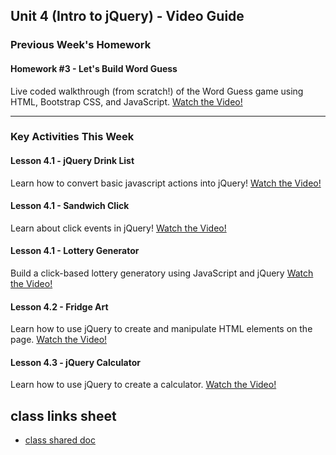 ## Unit 4 (Intro to jQuery) - Video Guide

### Previous Week's Homework

#### Homework #3 - Let's Build Word Guess

Live coded walkthrough (from scratch!) of the Word Guess game using HTML, Bootstrap CSS, and JavaScript. [Watch the Video!](https://youtu.be/cgdmOR15cn4)

- - -

### Key Activities This Week

#### Lesson 4.1 - jQuery Drink List

Learn how to convert basic javascript actions into jQuery!
[Watch the Video!](https://www.youtube.com/watch?v=9_9-NeU2L_U)

#### Lesson 4.1 - Sandwich Click

Learn about click events in jQuery!
[Watch the Video!](https://www.youtube.com/watch?v=6BLReDBUZRk)

#### Lesson 4.1 - Lottery Generator

Build a click-based lottery generatory using JavaScript and jQuery
[Watch the Video!](https://www.youtube.com/watch?v=Nh4wxhzePIs)

#### Lesson 4.2 - Fridge Art

Learn how to use jQuery to create and manipulate HTML elements on the page.
[Watch the Video!](https://www.youtube.com/watch?v=gC529k3KzmE)

#### Lesson 4.3 - jQuery Calculator

Learn how to use jQuery to create a calculator.
[Watch the Video!](https://youtu.be/yKE7016Ioxc)

## class links sheet
* [class shared doc](https://docs.google.com/spreadsheets/d/1wesEB1sHndK-UkSv5fmYUEfoO0kkaRKkxL2pNybe_50/edit#gid=0)